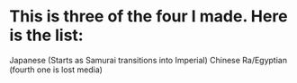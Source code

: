 # This is three of the four I made. Here is the list:
Japanese (Starts as Samurai transitions into Imperial)
Chinese
Ra/Egyptian
(fourth one is lost media)

